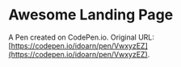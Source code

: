# Awesome Landing Page

A Pen created on CodePen.io. Original URL: [https://codepen.io/idoarn/pen/VwxyzEZ](https://codepen.io/idoarn/pen/VwxyzEZ).

